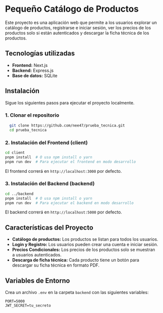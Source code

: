 # Pequeño Catálogo de Productos

Este proyecto es una aplicación web que permite a los usuarios explorar un catálogo de productos, registrarse e iniciar sesión, ver los precios de los productos solo si están autenticados y descargar la ficha técnica de los productos.

## Tecnologías utilizadas

- **Frontend:** Next.js
- **Backend:** Express.js
- **Base de datos:** SQLite

## Instalación

Sigue los siguientes pasos para ejecutar el proyecto localmente.

### 1. Clonar el repositorio

```bash
  git clone https://github.com/nee47/prueba_tecnica.git
  cd prueba_tecnica
```

### 2. Instalación del Frontend (client)

```bash
cd client
pnpm install  # O usa npm install o yarn
pnpm run dev  # Para ejecutar el frontend en modo desarrollo
```

El frontend correrá en `http://localhost:3000` por defecto.

### 3. Instalación del Backend (backend)

```bash
cd ../backend
pnpm install  # O usa npm install o yarn
pnpm run dev  # Para ejecutar el backend en modo desarrollo
```

El backend correrá en `http://localhost:5000` por defecto.

## Características del Proyecto

- **Catálogo de productos:** Los productos se listan para todos los usuarios.
- **Login y Registro:** Los usuarios pueden crear una cuenta e iniciar sesión.
- **Precios Condicionales:** Los precios de los productos solo se muestran a usuarios autenticados.
- **Descarga de ficha técnica:** Cada producto tiene un botón para descargar su ficha técnica en formato PDF.

## Variables de Entorno

Crea un archivo `.env` en la carpeta `backend` con las siguientes variables:

```env
PORT=5000
JWT_SECRET=tu_secreto
```
